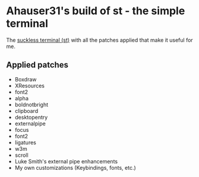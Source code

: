 # Ahauser31's build of st - the simple terminal

The [suckless terminal (st)](https://st.suckless.org/) with all the patches applied that make it useful for me.

## Applied patches

+ Boxdraw
+ XResources
+ font2
+ alpha
+ boldnotbright
+ clipboard
+ desktopentry
+ externalpipe
+ focus
+ font2
+ ligatures
+ w3m
+ scroll
+ Luke Smith's external pipe enhancements
+ My own customizations (Keybindings, fonts, etc.)
